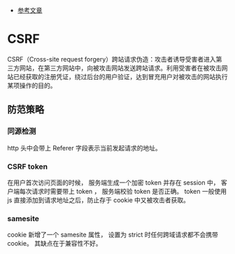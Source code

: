 - [参考文章](https://juejin.im/post/5bc009996fb9a05d0a055192)

# CSRF

CSRF（Cross-site request forgery）跨站请求伪造：攻击者诱导受害者进入第三方网站，在第三方网站中，向被攻击网站发送跨站请求。利用受害者在被攻击网站已经获取的注册凭证，绕过后台的用户验证，达到冒充用户对被攻击的网站执行某项操作的目的。

## 防范策略

### 同源检测

http 头中会带上 Referer 字段表示当前发起请求的地址。

### CSRF token

在用户首次访问页面的时候， 服务端生成一个加密 token 并存在 session 中， 客户端每次请求时需要带上 token ， 服务端校验 token 是否正确。 token 一般使用 js 直接添加到请求地址之后，防止存于 cookie 中又被攻击者获取。

### samesite

cookie 新增了一个 samesite 属性， 设置为 strict 时任何跨域请求都不会携带 cookie。 其缺点在于兼容性不好。